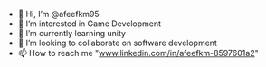 - 👋 Hi, I’m @afeefkm95
- 👀 I’m interested in Game Development
- 🌱 I’m currently learning unity
- 💞️ I’m looking to collaborate on software development
- 📫 How to reach me "www.linkedin.com/in/afeefkm-8597601a2"

<!---
afeefkm95/afeefkm95 is a ✨ special ✨ repository because its `README.md` (this file) appears on your GitHub profile.
You can click the Preview link to take a look at your changes.
--->
